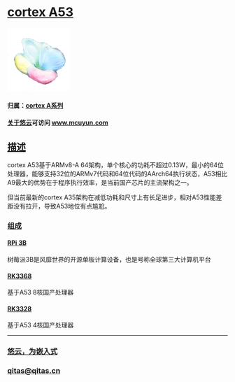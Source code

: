 ﻿# [cortex A53](https://github.com/mcuyun/CA53) 

[![sites](mcuyun/mcuyun.png)](http://www.mcuyun.com)

#### 归属：[cortex A系列](https://github.com/mcuyun/CA)
#### [关于悠云](https://github.com/mcuyun)可访问 www.mcuyun.com

## [描述](https://github.com/mcuyun/CA53/wiki) 

cortex A53基于ARMv8-A 64架构，单个核心的功耗不超过0.13W，最小的64位处理器，能够支持32位的ARMv7代码和64位代码的AArch64执行状态，A53相比A9最大的优势在于程序执行效率，是当前国产芯片的主流架构之一。

但当前最新的cortex A35架构在减低功耗和尺寸上有长足进步，相对A53性能差距没有拉开，导致A53地位有点尴尬。

### [组成](mcuyun/)

#### [RPi 3B](https://github.com/mcuyun/RPi)

树莓派3B是风靡世界的开源单板计算设备，也是号称全球第三大计算机平台

#### [RK3368](https://github.com/mcuyun/RK3368)

基于A53 8核国产处理器

#### [RK3328](https://github.com/mcuyun/RK3328)

基于A53 4核国产处理器

---

###  [悠云，为嵌入式](http://www.mcuyun.com)   
###  qitas@qitas.cn



